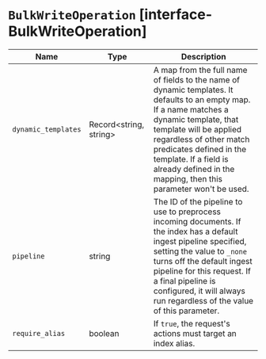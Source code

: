 # `BulkWriteOperation` [interface-BulkWriteOperation]

| Name | Type | Description |
| - | - | - |
| `dynamic_templates` | Record<string, string> | A map from the full name of fields to the name of dynamic templates. It defaults to an empty map. If a name matches a dynamic template, that template will be applied regardless of other match predicates defined in the template. If a field is already defined in the mapping, then this parameter won't be used. |
| `pipeline` | string | The ID of the pipeline to use to preprocess incoming documents. If the index has a default ingest pipeline specified, setting the value to `_none` turns off the default ingest pipeline for this request. If a final pipeline is configured, it will always run regardless of the value of this parameter. |
| `require_alias` | boolean | If `true`, the request's actions must target an index alias. |
